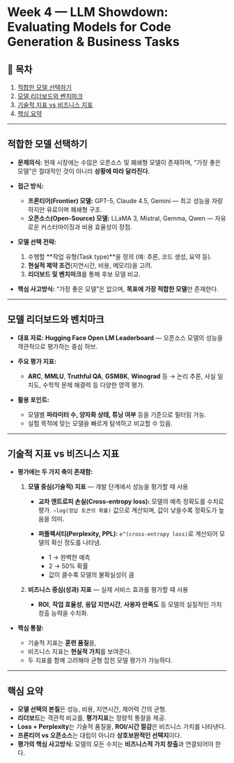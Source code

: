 # Week 4 — LLM Showdown: Evaluating Models for Code Generation & Business Tasks

## 🧭 목차

1. [적합한 모델 선택하기](#적합한-모델-선택하기)
2. [모델 리더보드와 벤치마크](#모델-리더보드와-벤치마크)
3. [기술적 지표 vs 비즈니스 지표](#기술적-지표-vs-비즈니스-지표)
4. [핵심 요약](#핵심-요약)

---

## 적합한 모델 선택하기

* **문제의식:** 현재 시장에는 수많은 오픈소스 및 폐쇄형 모델이 존재하며,
  “가장 좋은 모델”은 절대적인 것이 아니라 **상황에 따라 달라진다.**

* **접근 방식:**

  * **프론티어(Frontier) 모델:** GPT-5, Claude 4.5, Gemini —
    최고 성능을 자랑하지만 유료이며 폐쇄형 구조.
  * **오픈소스(Open-Source) 모델:** LLaMA 3, Mistral, Gemma, Qwen —
    자유로운 커스터마이징과 비용 효율성이 장점.

* **모델 선택 전략:**

  1. 수행할 **작업 유형(Task type)**을 정의 (예: 추론, 코드 생성, 요약 등).
  2. **현실적 제약 조건**(지연시간, 비용, 메모리)을 고려.
  3. **리더보드 및 벤치마크**를 통해 후보 모델 비교.

* **핵심 사고방식:**
  “가장 좋은 모델”은 없으며, **목표에 가장 적합한 모델**만 존재한다.

---

## 모델 리더보드와 벤치마크

* **대표 자료:** **Hugging Face Open LM Leaderboard** —
  오픈소스 모델의 성능을 객관적으로 평가하는 중심 허브.
* **주요 평가 지표:**

  * **ARC**, **MMLU**, **Truthful QA**, **GSM8K**, **Winograd** 등
    → 논리 추론, 사실 일치도, 수학적 문제 해결력 등 다양한 영역 평가.
* **활용 포인트:**

  * 모델별 **파라미터 수, 양자화 상태, 튜닝 여부** 등을 기준으로 필터링 가능.
  * 실험 목적에 맞는 모델을 빠르게 탐색하고 비교할 수 있음.

---

## 기술적 지표 vs 비즈니스 지표

* **평가에는 두 가지 축이 존재함:**

  1. **모델 중심(기술적) 지표** — 개발 단계에서 성능을 평가할 때 사용

     * **교차 엔트로피 손실(Cross-entropy loss):**
       모델의 예측 정확도를 수치로 평가.
       `−log(정답 토큰의 확률)` 값으로 계산되며,
       값이 낮을수록 정확도가 높음을 의미.
     * **퍼플렉서티(Perplexity, PPL):**
       `e^(cross-entropy loss)`로 계산되어 모델의 확신 정도를 나타냄.

       * 1 → 완벽한 예측
       * 2 → 50% 확률
       * 값이 클수록 모델의 불확실성이 큼

  2. **비즈니스 중심(성과) 지표** — 실제 서비스 효과를 평가할 때 사용

     * **ROI**, **작업 효율성**, **응답 지연시간**, **사용자 만족도** 등
       모델의 실질적인 가치 창출 능력을 수치화.

* **핵심 통찰:**

  * 기술적 지표는 **훈련 품질**을,
  * 비즈니스 지표는 **현실적 가치**를 보여준다.
  * 두 지표를 함께 고려해야 균형 잡힌 모델 평가가 가능하다.

---

## 핵심 요약

* **모델 선택의 본질**은 성능, 비용, 지연시간, 제어력 간의 균형.
* **리더보드**는 객관적 비교를, **평가지표**는 정량적 통찰을 제공.
* **Loss + Perplexity**는 기술적 품질을, **ROI/시간 절감**은 비즈니스 가치를 나타낸다.
* **프론티어 vs 오픈소스**는 대립이 아니라 **상호보완적인 선택지**이다.
* **평가의 핵심 사고방식:**
  모델의 모든 수치는 **비즈니스적 가치 창출**과 연결되어야 한다.
